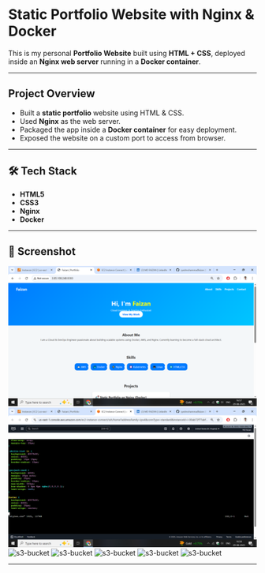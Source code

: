 #  Static Portfolio Website with Nginx & Docker  

This is my personal **Portfolio Website** built using **HTML + CSS**, deployed inside an **Nginx web server** running in a **Docker container**.  

---

##  Project Overview  
- Built a **static portfolio** website using HTML & CSS.  
- Used **Nginx** as the web server.  
- Packaged the app inside a **Docker container** for easy deployment.  
- Exposed the website on a custom port to access from browser.  

---

## 🛠️ Tech Stack  
- **HTML5**  
- **CSS3**  
- **Nginx**  
- **Docker**  

---

## 📸 Screenshot
![StaticWebPage](screenshots/StaticWebPage.png)
![CSS](screenshots/CSS.png)
![s3-bucket](screenshots/s3-bucket.png)
![s3-bucket](screenshots/s3-bucket.png)
![s3-bucket](screenshots/s3-bucket.png)
![s3-bucket](screenshots/s3-bucket.png)
![s3-bucket](screenshots/s3-bucket.png)

---
